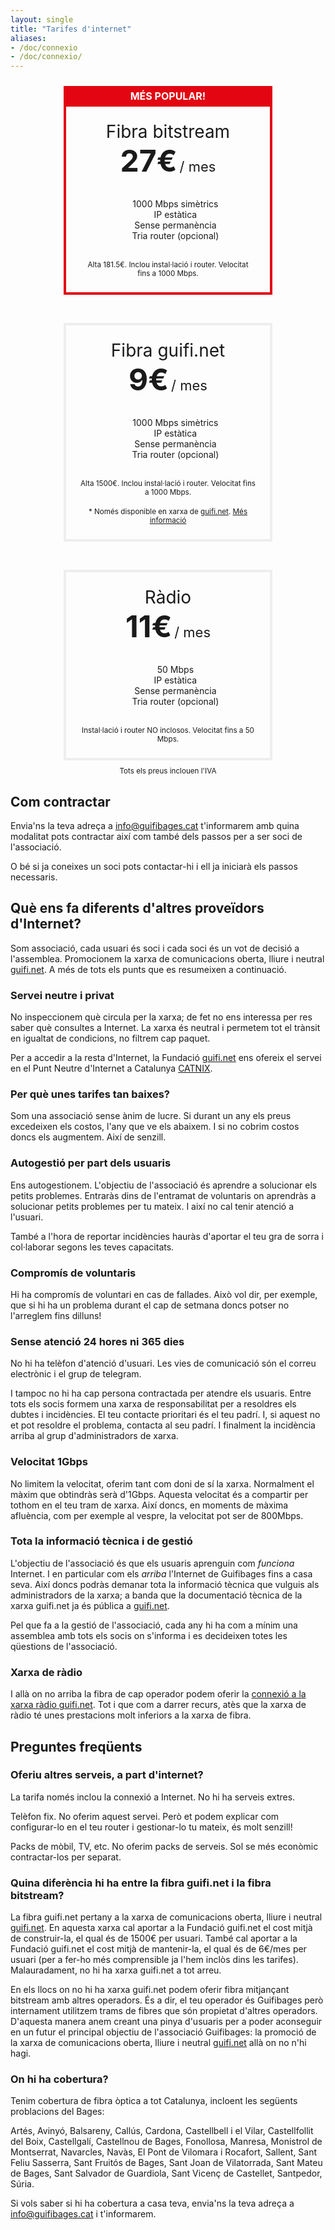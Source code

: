 ```yaml
---
layout: single
title: "Tarifes d'internet"
aliases:
- /doc/connexio
- /doc/connexio/
---
```

<div style="text-align: center">
  <div style="display: flex; justify-content: space-around; flex-wrap: wrap;">
    <div style="border: 4px solid #e30612; margin: 10px;">
      <div style="background: #e30612; font-size: 16px; font-weight: bold; color: #fff; padding: 2px; height: 25px; text-transform: uppercase;">
        Més popular!
      </div>
      <div style="display: block; width: 280px; padding: 23px;">
        <span style="font-size: 28px;">Fibra bitstream</span><br>
        <span style="font-size: 48px; font-weight: bold;">27€</span> <span style="font-size: 22px">/ mes</span>
        <br>
        <br>
        <ul style="list-style: none;">
            <li style="margin-left: 0">1000 Mbps simètrics</li>
            <li style="margin-left: 0">IP estàtica</li>
            <li style="margin-left: 0">Sense permanència</li>
            <li style="margin-left: 0">Tria router (opcional)</li>
        </ul>
        <br><small>Alta 181.5€. Inclou instal·lació i router. Velocitat fins a 1000 Mbps.</small>
        <br>
      </div>
    </div>
    <div style="border: 4px solid #eee; margin: 10px; margin-top: 35px;">
      <div style="display: block; width: 280px; padding: 23px;">
        <span style="font-size: 28px;">Fibra guifi.net</span><br>
        <span style="font-size: 48px; font-weight: bold;">9€</span> <span style="font-size: 22px">/ mes</span>
        <br>
        <br>
        <ul style="list-style: none;">
            <li style="margin-left: 0">1000 Mbps simètrics</li>
            <li style="margin-left: 0">IP estàtica</li>
            <li style="margin-left: 0">Sense permanència</li>
            <li style="margin-left: 0">Tria router (opcional)</li>
        </ul>
        <br><small>Alta 1500€. Inclou instal·lació i router. Velocitat fins a 1000 Mbps.</small>
        <br>
        <br><small>* Només disponible en xarxa de <a href="https://fundacio.guifi.net/en_US/page/page-projectes-guifi">guifi.net</a>. <a href="#quina-diferència-hi-ha-entre-la-fibra-guifinet-i-la-fibra-bitstream"> Més informació</a></small>
        <br>
      </div>
    </div>
    <div style="border: 4px solid #eee; margin: 10px; margin-top: 35px;">
      <div style="display: block; width: 280px; padding: 23px;">
        <span style="font-size: 28px;">Ràdio</span><br>
        <span style="font-size: 48px; font-weight: bold;">11€</span> <span style="font-size: 22px">/ mes</span>
        <br>
        <br>
         <ul style="list-style: none;">
            <li style="margin-left: 0">50 Mbps</li>
            <li style="margin-left: 0">IP estàtica</li>
            <li style="margin-left: 0">Sense permanència</li>
            <li style="margin-left: 0">Tria router (opcional)</li>
        </ul>
        <br><small>Instal·lació i router NO inclosos. Velocitat fins a 50 Mbps.</small>
        <br>
      </div>
    </div>
  </div>
  <small>Tots els preus inclouen l'IVA</small>
</div>


## Com contractar

Envia'ns la teva adreça a [info@guifibages.cat](mailto:info@guifibages.cat) t'informarem amb quina modalitat pots contractar així com també dels passos per a ser soci de l'associació.

O bé si ja coneixes un soci pots contactar-hi i ell ja iniciarà els passos necessaris.

## Què ens fa diferents d'altres proveïdors d'Internet?

Som associació, cada usuari és soci i cada soci és un vot de decisió a l'assemblea. Promocionem la xarxa de comunicacions oberta, lliure i neutral  [guifi.net](http://guifi.net). A més de tots els punts que es resumeixen a continuació.

### Servei neutre i privat

No inspeccionem què circula per la xarxa; de fet no ens interessa per res saber què consultes a Internet. La xarxa és neutral i permetem tot el trànsit en igualtat de condicions, no filtrem cap paquet.

Per a accedir a la resta d'Internet, la Fundació [guifi.net](http://guifi.net) ens ofereix el servei en el Punt Neutre d'Internet a Catalunya [CATNIX](https://www.catnix.net/xarxes-connectades/).

### Per què unes tarifes tan baixes?

Som una associació sense ànim de lucre. Si durant un any els preus excedeixen els costos, l'any que ve els abaixem. I si no cobrim costos doncs els augmentem. Així de senzill.

### Autogestió per part dels usuaris

Ens autogestionem. L'objectiu de l'associació és aprendre a solucionar els petits problemes. Entraràs dins de l'entramat de voluntaris on aprendràs a solucionar petits problemes per tu mateix. I així no cal tenir atenció a l'usuari.

També a l'hora de reportar incidències hauràs d'aportar el teu gra de sorra i col·laborar segons les teves capacitats.

### Compromís de voluntaris

Hi ha compromís de voluntari en cas de fallades. Això vol dir, per exemple, que si hi ha un problema durant el cap de setmana doncs potser no l'arreglem fins dilluns!

### Sense atenció 24 hores ni 365 dies

No hi ha telèfon d'atenció d'usuari. Les vies de comunicació són el correu electrònic i el grup de telegram.

I tampoc no hi ha cap persona contractada per atendre els usuaris. Entre tots els socis formem una xarxa de responsabilitat per a resoldres els dubtes i incidències. El teu contacte prioritari és el teu padrí. I, si aquest no et pot resoldre el problema, contacta al seu padrí. I finalment la incidència arriba al grup d'administradors de xarxa.

### Velocitat 1Gbps

No limitem la velocitat, oferim tant com doni de sí la xarxa. Normalment el màxim que obtindràs serà d'1Gbps. Aquesta velocitat és a compartir per tothom en el teu tram de xarxa. Així doncs, en moments de màxima afluència, com per exemple al vespre, la velocitat pot ser de 800Mbps.

### Tota la informació tècnica i de gestió

L'objectiu de l'associació és que els usuaris aprenguin com *funciona* Internet. I en particular com els *arriba* l'Internet de Guifibages fins a casa seva. Així doncs podràs demanar tota la informació tècnica que vulguis als administradors de la xarxa; a banda que la documentació tècnica de la xarxa guifi.net ja és pública a [guifi.net](http://guifi.net).

Pel que fa a la gestió de l'associació, cada any hi ha com a mínim una assemblea amb tots els socis on s'informa i es decideixen totes les qüestions de l'associació.

### Xarxa de ràdio

I allà on no arriba la fibra de cap operador podem oferir la [connexió a la xarxa ràdio guifi.net](/tarifes/radio/). Tot i que com a darrer recurs, atès que la xarxa de ràdio té unes prestacions molt inferiors a la xarxa de fibra.


## Preguntes freqüents

### Oferiu altres serveis, a part d'internet?

La tarifa només inclou la connexió a Internet. No hi ha serveis extres.

Telèfon fix. No oferim aquest servei. Però et podem explicar com configurar-lo en el teu router i gestionar-lo tu mateix, és molt senzill!

Packs de mòbil, TV, etc. No oferim packs de serveis. Sol se més econòmic contractar-los per separat.


### Quina diferència hi ha entre la fibra guifi.net i la fibra bitstream?

La fibra guifi.net pertany a la xarxa de comunicacions oberta, lliure i neutral [guifi.net](http://guifi.net). En aquesta xarxa cal aportar a la Fundació guifi.net el cost mitjà de construir-la, el qual és de 1500€ per usuari. També cal aportar a la Fundació guifi.net el cost mitjà de mantenir-la, el qual és de 6€/mes per usuari (per a fer-ho més comprensible ja l'hem inclòs dins les tarifes). Malauradament, no hi ha xarxa guifi.net a tot arreu.

En els llocs on no hi ha xarxa guifi.net podem oferir fibra mitjançant bitstream amb altres operadors. És a dir, el teu operador és Guifibages però internament utilitzem trams de fibres que són propietat d'altres operadors. D'aquesta manera anem creant una pinya d'usuaris per a poder aconseguir en un futur el principal objectiu de l'associació Guifibages: la promoció de la xarxa de comunicacions oberta, lliure i neutral [guifi.net](http://guifi.net) allà on no n'hi hagi.


### On hi ha cobertura?

Tenim cobertura de fibra òptica a tot Catalunya, incloent les següents problacions del Bages:

Artés, Avinyó, Balsareny, Callús, Cardona, Castellbell i el Vilar, Castellfollit del Boix, Castellgalí, Castellnou de Bages, Fonollosa, Manresa, Monistrol de Montserrat, Navarcles, Navàs, El Pont de Vilomara i Rocafort, Sallent, Sant Feliu Sasserra, Sant Fruitós de Bages, Sant Joan de Vilatorrada, Sant Mateu de Bages, Sant Salvador de Guardiola, Sant Vicenç de Castellet, Santpedor, Súria.

Si vols saber si hi ha cobertura a casa teva, envia'ns la teva adreça a [info@guifibages.cat](mailto:info@guifibages.cat) i t'informarem.
